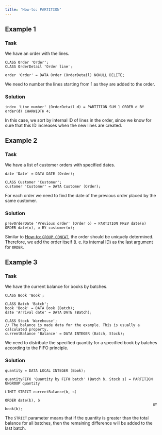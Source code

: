 ```yaml
---
title: 'How-to: PARTITION'
---
```


## Example 1

### Task

We have an order with the lines.

```lsf
CLASS Order 'Order';
CLASS OrderDetail 'Order line';

order 'Order' = DATA Order (OrderDetail) NONULL DELETE;
```

We need to number the lines starting from 1 as they are added to the order.

### Solution

```lsf
index 'Line number' (OrderDetail d) = PARTITION SUM 1 ORDER d BY order(d) CHARWIDTH 4;
```

In this case, we sort by internal ID of lines in the order, since we know for sure that this ID increases when the new lines are created.

## Example 2

### Task

We have a list of customer orders with specified dates.

```lsf
date 'Date' = DATA DATE (Order);

CLASS Customer 'Customer';
customer 'Customer' = DATA Customer (Order);
```

For each order we need to find the date of the previous order placed by the same customer.

### Solution

```lsf
prevOrderDate 'Previous order' (Order o) = PARTITION PREV date(o) ORDER date(o), o BY customer(o);
```

Similar to [How-to: `GROUP CONCAT`](How-to_GROUP_CONCAT.md), the order should be uniquely determined. Therefore, we add the order itself (i. e. its internal ID) as the last argument for `ORDER`.

## Example 3

### Task

We have the current balance for books by batches.

```lsf
CLASS Book 'Book';

CLASS Batch 'Batch';
book 'Book' = DATA Book (Batch);
date 'Arrival date' = DATA DATE (Batch);

CLASS Stock 'Warehouse';
// The balance is made data for the example. This is usually a calculated property.
currentBalance 'Balance' = DATA INTEGER (Batch, Stock); 
```

We need to distribute the specified quantity for a specified book by batches according to the FIFO principle.

### Solution

```lsf
quantity = DATA LOCAL INTEGER (Book);

quantityFIFO 'Quantity by FIFO batch' (Batch b, Stock s) = PARTITION UNGROUP quantity
                                                                    LIMIT STRICT currentBalance(b, s)
                                                                    ORDER date(b), b
                                                                    BY book(b);
```

The `STRICT` parameter means that if the quantity is greater than the total balance for all batches, then the remaining difference will be added to the last batch.  
  
